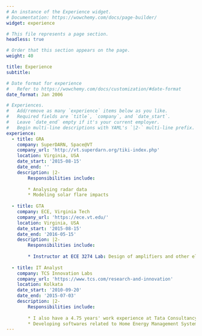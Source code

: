 ```yaml
---
# An instance of the Experience widget.
# Documentation: https://wowchemy.com/docs/page-builder/
widget: experience

# This file represents a page section.
headless: true

# Order that this section appears on the page.
weight: 40

title: Experience
subtitle:

# Date format for experience
#   Refer to https://wowchemy.com/docs/customization/#date-format
date_format: Jan 2006

# Experiences.
#   Add/remove as many `experience` items below as you like.
#   Required fields are `title`, `company`, and `date_start`.
#   Leave `date_end` empty if it's your current employer.
#   Begin multi-line descriptions with YAML's `|2-` multi-line prefix.
experience:
  - title: GRA
    company: SuperDARN, Space@VT
    company_url: 'http://vt.superdarn.org/tiki-index.php'
    location: Virginia, USA
    date_start: '2015-08-15'
    date_end: ''
    description: |2-
        Responsibilities include:
        
        * Analysing radar data
        * Modeling solar flare impacts
        
  - title: GTA
    company: ECE, Virginia Tech
    company_url: 'https://ece.vt.edu/'
    location: Virginia, USA
    date_start: '2015-08-15'
    date_end: '2016-05-15'
    description: |2-
        Responsibilities include:
        
        * Instructor at ECE 3274 Lab: Design of amplifiers and other electronic systems to satisfy specifications. Bipolar and field-effect transistors, diodes integrated circuits and passive components are part of the hardware needed. Gain, bandwidth, feedback, stability are some of the design concepts needed.
        
  - title: IT Analyst
    company: TCS Innovation Labs
    company_url: 'https://www.tcs.com/research-and-innovation'
    location: Kolkata
    date_start: '2010-09-20'
    date_end: '2015-07-03'
    description: |2-
        Responsibilities include:
        
        * I also have a 4.75 years' work experience at Tata Consultancy Services Innovation Labs as IT Analyst.
        * Developing softwares related to Home Energy Management System, Device Management System, automated user application deployment module, distributed task queue, Sensor data explorer (Cloud-based).
---
```

